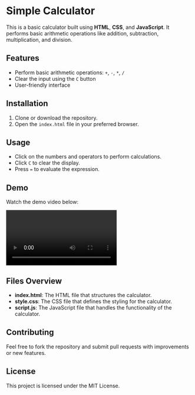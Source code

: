 # Simple Calculator

This is a basic calculator built using **HTML**, **CSS**, and **JavaScript**. It performs basic arithmetic operations like addition, subtraction, multiplication, and division.

## Features

- Perform basic arithmetic operations: `+`, `-`, `*`, `/`
- Clear the input using the `C` button
- User-friendly interface

## Installation

1. Clone or download the repository.
2. Open the `index.html` file in your preferred browser.

## Usage

- Click on the numbers and operators to perform calculations.
- Click `C` to clear the display.
- Press `=` to evaluate the expression.

## Demo

Watch the demo video below:

![Calculator Demo](https://github.com/manasi-gade07/Calculator/blob/2e9fbc74162878a1ed0b92893ef1c55c4f2a4108/video/Calculator.mp4)



## Files Overview

- **index.html**: The HTML file that structures the calculator.
- **style.css**: The CSS file that defines the styling for the calculator.
- **script.js**: The JavaScript file that handles the functionality of the calculator.

## Contributing

Feel free to fork the repository and submit pull requests with improvements or new features.

## License

This project is licensed under the MIT License.
